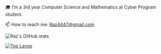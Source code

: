 🎓 I’m a 3rd year Computer Science and Mathematics at Cyber Program student.

📫 How to reach me: Raz4447@gmail.com

<!---
RazElbaz/RazElbaz is a ✨ special ✨ repository because its `README.md` (this file) appears on your GitHub profile.
You can click the Preview link to take a look at your changes.
--->
![Raz's GitHub stats](https://github-readme-stats.vercel.app/api?username=RazElbaz&show_icons=true&theme=cobalt)

[![Top Langs](https://github-readme-stats.vercel.app/api/top-langs/?username=RazElbaz&layout=compact)](https://github.com/RazElbaz/github-readme-stats)
